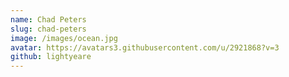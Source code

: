 ```yaml
---
name: Chad Peters
slug: chad-peters
image: /images/ocean.jpg
avatar: https://avatars3.githubusercontent.com/u/2921868?v=3
github: lightyeare
---
```


